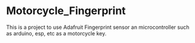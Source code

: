 # Motorcycle_Fingerprint
This is a project to use Adafruit Fingerprint sensor an microcontroller such as arduino, esp, etc as a motorcycle key.
